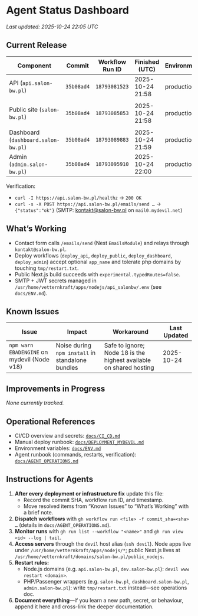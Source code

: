 # Agent Status Dashboard

_Last updated: 2025-10-24 22:05 UTC_

## Current Release

| Component | Commit | Workflow Run ID | Finished (UTC) | Environment | Notes |
| --- | --- | --- | --- | --- | --- |
| API (`api.salon-bw.pl`) | `35b08ad4` | `18793081523` | 2025-10-24 21:58 | production | Tar/scp deploy, npm22 install, Passenger restart succeeded; `/healthz` responds 200, `/emails/send` returns 201 |
| Public site (`salon-bw.pl`) | `35b08ad4` | `18793085853` | 2025-10-24 21:58 | production | Next standalone pushed to `/usr/home/vetternkraft/domains/salon-bw.pl/public_nodejs`; restart handled via `tmp/restart.txt` |
| Dashboard (`dashboard.salon-bw.pl`) | `35b08ad4` | `18793089883` | 2025-10-24 21:59 | production | Standalone deployed to `/usr/home/vetternkraft/apps/nodejs/dashboard`; restart fallback via `tmp/restart.txt` |
| Admin (`admin.salon-bw.pl`) | `35b08ad4` | `18793095910` | 2025-10-24 22:00 | production | Standalone deployed to `/usr/home/vetternkraft/apps/nodejs/admin`; restart fallback via `tmp/restart.txt` |

Verification:

- `curl -I https://api.salon-bw.pl/healthz` → `200 OK`
- `curl -s -X POST https://api.salon-bw.pl/emails/send …` → `{"status":"ok"}` (SMTP: kontakt@salon-bw.pl on `mail0.mydevil.net`)

## What’s Working

- Contact form calls `/emails/send` (Nest `EmailsModule`) and relays through `kontakt@salon-bw.pl`.
- Deploy workflows (`deploy_api`, `deploy_public`, `deploy_dashboard`, `deploy_admin`) accept optional `app_name` and tolerate php domains by touching `tmp/restart.txt`.
- Public Next.js build succeeds with `experimental.typedRoutes=false`.
- SMTP + JWT secrets managed in `/usr/home/vetternkraft/apps/nodejs/api_salonbw/.env` (see `docs/ENV.md`).

## Known Issues

| Issue | Impact | Workaround | Last Updated |
| --- | --- | --- | --- |
| `npm warn EBADENGINE` on mydevil (Node v18) | Noise during `npm install` in standalone bundles | Safe to ignore; Node 18 is the highest available on shared hosting | 2025-10-24 |

## Improvements in Progress

*None currently tracked.*

## Operational References

- CI/CD overview and secrets: [`docs/CI_CD.md`](./CI_CD.md)
- Manual deploy runbook: [`docs/DEPLOYMENT_MYDEVIL.md`](./DEPLOYMENT_MYDEVIL.md)
- Environment variables: [`docs/ENV.md`](./ENV.md)
- Agent runbook (commands, restarts, verification): [`docs/AGENT_OPERATIONS.md`](./AGENT_OPERATIONS.md)

## Instructions for Agents

1. **After every deployment or infrastructure fix** update this file:
   - Record the commit SHA, workflow run ID, and timestamp.
   - Move resolved items from “Known Issues” to “What’s Working” with a brief note.
2. **Dispatch workflows** with `gh workflow run <file> -f commit_sha=<sha> …` (details in `docs/AGENT_OPERATIONS.md`).
3. **Monitor runs** with `gh run list --workflow "<name>"` and `gh run view <id> --log | tail`.
4. **Access servers** through the `devil` host alias (`ssh devil`). Node apps live under `/usr/home/vetternkraft/apps/nodejs/*`; public Next.js lives at `/usr/home/vetternkraft/domains/salon-bw.pl/public_nodejs`.
5. **Restart rules:**
   - Node.js domains (e.g. `api.salon-bw.pl`, `dev.salon-bw.pl`): `devil www restart <domain>`.
   - PHP/Passenger wrappers (e.g. `salon-bw.pl`, `dashboard.salon-bw.pl`, `admin.salon-bw.pl`): write `tmp/restart.txt` instead—see operations doc.
6. **Document everything**—if you learn a new path, secret, or behaviour, append it here and cross-link the deeper documentation.
